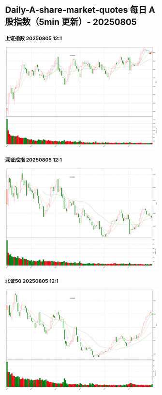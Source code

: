 
# Daily-A-share-market-quotes 每日 A 股指数（5min 更新）- 20250805

### 上证指数 20250805 12:1
![](./fig/2025/8/20250805-sh000001.png)

### 深证成指 20250805 12:1
![](./fig/2025/8/20250805-sz399001.png)

### 北证50 20250805 12:1
![](./fig/2025/8/20250805-bj899050.png)
